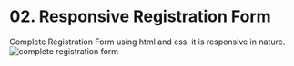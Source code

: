 # 02. Responsive Registration Form
Complete Registration Form using html and css. it is responsive in nature.
![complete registration form](https://github.com/keshurana/Complete-Registration-Form/assets/105442237/3685a597-3ae4-4cbd-b7fa-0fecc7b9cc15)

